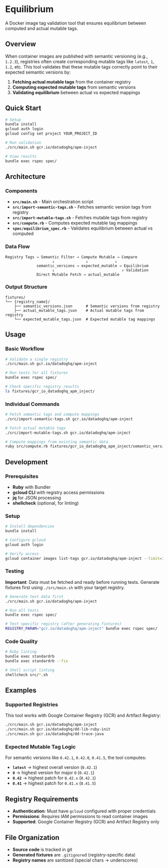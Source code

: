 # Equilibrium

A Docker image tag validation tool that ensures equilibrium between computed and actual mutable tags.

## Overview

When container images are published with semantic versioning (e.g., `1.2.3`), registries often create corresponding mutable tags like `latest`, `1`, `1.2`, etc. This tool validates that these mutable tags correctly point to their expected semantic versions by:

1. **Fetching actual mutable tags** from the container registry
2. **Computing expected mutable tags** from semantic versions
3. **Validating equilibrium** between actual vs expected mappings

## Quick Start

```bash
# Setup
bundle install
gcloud auth login
gcloud config set project YOUR_PROJECT_ID

# Run validation
./src/main.sh gcr.io/datadoghq/apm-inject

# View results
bundle exec rspec spec/
```

## Architecture

### Components

- **`src/main.sh`** - Main orchestration script
- **`src/import-semantic-tags.sh`** - Fetches semantic version tags from registry
- **`src/import-mutable-tags.sh`** - Fetches mutable tags from registry
- **`src/compute.rb`** - Computes expected mutable tag mappings
- **`spec/equilibrium_spec.rb`** - Validates equilibrium between actual vs computed

### Data Flow

```
Registry Tags → Semantic Filter → Compute Mutable → Compare
                     ↓              ↓            ↓
              semantic_versions → expected_mutable → Equilibrium
                     ↓                              ↗ Validation
              Direct Mutable Fetch → actual_mutable
```

### Output Structure

```
fixtures/
└── {registry_name}/
    ├── semantic_versions.json      # Semantic versions from registry
    ├── actual_mutable_tags.json    # Actual mutable tags from registry
    └── expected_mutable_tags.json  # Expected mutable tag mappings
```

## Usage

### Basic Workflow

```bash
# Validate a single registry
./src/main.sh gcr.io/datadoghq/apm-inject

# Run tests for all fixtures
bundle exec rspec spec/

# Check specific registry results
ls fixtures/gcr_io_datadoghq_apm_inject/
```

### Individual Commands

```bash
# Fetch semantic tags and compute mappings
./src/import-semantic-tags.sh gcr.io/datadoghq/apm-inject

# Fetch actual mutable tags
./src/import-mutable-tags.sh gcr.io/datadoghq/apm-inject

# Compute mappings from existing semantic data
ruby src/compute.rb fixtures/gcr_io_datadoghq_apm_inject/semantic_versions.json
```

## Development

### Prerequisites

- **Ruby** with Bundler
- **gcloud CLI** with registry access permissions
- **jq** for JSON processing
- **shellcheck** (optional, for linting)

### Setup

```bash
# Install dependencies
bundle install

# Configure gcloud
gcloud auth login

# Verify access
gcloud container images list-tags gcr.io/datadoghq/apm-inject --limit=1
```

### Testing

**Important**: Data must be fetched and ready before running tests. Generate fixtures first using `./src/main.sh` with your target registry.

```bash
# Generate test data first
./src/main.sh gcr.io/datadoghq/apm-inject

# Run all tests
bundle exec rspec spec/

# Test specific registry (after generating fixtures)
REGISTRY_PARAM="gcr.io/datadoghq/apm-inject" bundle exec rspec spec/
```

### Code Quality

```bash
# Ruby linting
bundle exec standardrb
bundle exec standardrb --fix

# Shell script linting
shellcheck src/*.sh
```

## Examples

### Supported Registries

This tool works with Google Container Registry (GCR) and Artifact Registry:

```bash
./src/main.sh gcr.io/datadoghq/apm-inject
./src/main.sh gcr.io/datadoghq/dd-lib-ruby-init
./src/main.sh gcr.io/datadoghq/dd-trace-java
```

### Expected Mutable Tag Logic

For semantic versions like `0.42.1`, `0.42.0`, `0.41.5`, the tool computes:

- **`latest`** → highest overall version (`0.42.1`)
- **`0`** → highest version for major `0` (`0.42.1`)
- **`0.42`** → highest patch for `0.42.x` (`0.42.1`)
- **`0.41`** → highest patch for `0.41.x` (`0.41.5`)

## Registry Requirements

- **Authentication**: Must have `gcloud` configured with proper credentials
- **Permissions**: Requires IAM permissions to read container images
- **Supported**: Google Container Registry (GCR) and Artifact Registry only

## File Organization

- **Source code** is tracked in git
- **Generated fixtures** are `.gitignore`d (registry-specific data)
- **Registry names** are sanitized (special chars → underscores)